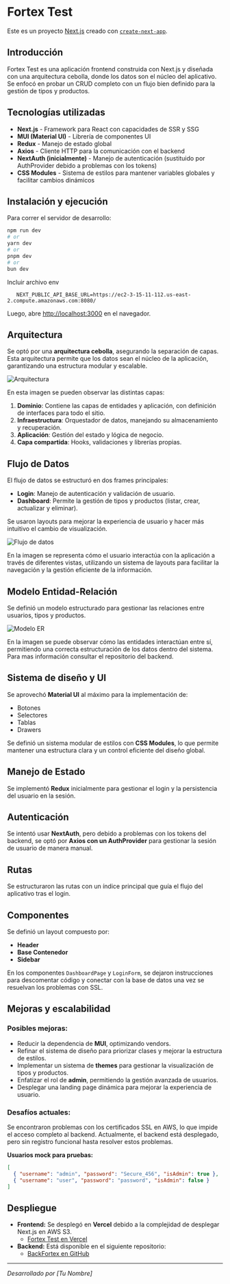 # Fortex Test

Este es un proyecto [Next.js](https://nextjs.org) creado con [`create-next-app`](https://nextjs.org/docs/app/api-reference/cli/create-next-app).

## Introducción

Fortex Test es una aplicación frontend construida con Next.js y diseñada con una arquitectura cebolla, donde los datos son el núcleo del aplicativo. Se enfocó en probar un CRUD completo con un flujo bien definido para la gestión de tipos y productos.

## Tecnologías utilizadas

- **Next.js** - Framework para React con capacidades de SSR y SSG
- **MUI (Material UI)** - Librería de componentes UI
- **Redux** - Manejo de estado global
- **Axios** - Cliente HTTP para la comunicación con el backend
- **NextAuth (inicialmente)** - Manejo de autenticación (sustituido por AuthProvider debido a problemas con los tokens)
- **CSS Modules** - Sistema de estilos para mantener variables globales y facilitar cambios dinámicos

## Instalación y ejecución

Para correr el servidor de desarrollo:

```bash
npm run dev
# or
yarn dev
# or
pnpm dev
# or
bun dev
```

Incluir archivo env

```env
   NEXT_PUBLIC_API_BASE_URL=https://ec2-3-15-11-112.us-east-2.compute.amazonaws.com:8080/
   ```

Luego, abre [http://localhost:3000](http://localhost:3000) en el navegador.

## Arquitectura

Se optó por una **arquitectura cebolla**, asegurando la separación de capas. Esta arquitectura permite que los datos sean el núcleo de la aplicación, garantizando una estructura modular y escalable.

![Arquitectura](https://github.com/Dwan13/fortexTest/blob/main/Arquitectura.drawio.png)

En esta imagen se pueden observar las distintas capas:
1. **Dominio**: Contiene las capas de entidades y aplicación, con definición de interfaces para todo el sitio.
2. **Infraestructura**: Orquestador de datos, manejando su almacenamiento y recuperación.
3. **Aplicación**: Gestión del estado y lógica de negocio.
4. **Capa compartida**: Hooks, validaciones y librerías propias.

## Flujo de Datos

El flujo de datos se estructuró en dos frames principales:
- **Login**: Manejo de autenticación y validación de usuario.
- **Dashboard**: Permite la gestión de tipos y productos (listar, crear, actualizar y eliminar).

Se usaron layouts para mejorar la experiencia de usuario y hacer más intuitivo el cambio de visualización.

![Flujo de datos](https://github.com/Dwan13/fortexTest/blob/main/Flujo.drawio.png)

En la imagen se representa cómo el usuario interactúa con la aplicación a través de diferentes vistas, utilizando un sistema de layouts para facilitar la navegación y la gestión eficiente de la información.

## Modelo Entidad-Relación

Se definió un modelo estructurado para gestionar las relaciones entre usuarios, tipos y productos.

![Modelo ER](https://github.com/Dwan13/fortexTest/blob/main/ER.png)

En la imagen se puede observar cómo las entidades interactúan entre sí, permitiendo una correcta estructuración de los datos dentro del sistema. Para mas información consultar el repositorio del backend.

## Sistema de diseño y UI

Se aprovechó **Material UI** al máximo para la implementación de:
- Botones
- Selectores
- Tablas
- Drawers

Se definió un sistema modular de estilos con **CSS Modules**, lo que permite mantener una estructura clara y un control eficiente del diseño global.

## Manejo de Estado

Se implementó **Redux** inicialmente para gestionar el login y la persistencia del usuario en la sesión.

## Autenticación

Se intentó usar **NextAuth**, pero debido a problemas con los tokens del backend, se optó por **Axios con un AuthProvider** para gestionar la sesión de usuario de manera manual.

## Rutas

Se estructuraron las rutas con un índice principal que guía el flujo del aplicativo tras el login.

## Componentes

Se definió un layout compuesto por:
- **Header**
- **Base Contenedor**
- **Sidebar**

En los componentes `DashboardPage` y `LoginForm`, se dejaron instrucciones para descomentar código y conectar con la base de datos una vez se resuelvan los problemas con SSL.

## Mejoras y escalabilidad

### Posibles mejoras:
- Reducir la dependencia de **MUI**, optimizando vendors.
- Refinar el sistema de diseño para priorizar clases y mejorar la estructura de estilos.
- Implementar un sistema de **themes** para gestionar la visualización de tipos y productos.
- Enfatizar el rol de **admin**, permitiendo la gestión avanzada de usuarios.
- Desplegar una landing page dinámica para mejorar la experiencia de usuario.

### Desafíos actuales:
Se encontraron problemas con los certificados SSL en AWS, lo que impide el acceso completo al backend. Actualmente, el backend está desplegado, pero sin registro funcional hasta resolver estos problemas.

**Usuarios mock para pruebas:**
```json
[
  { "username": "admin", "password": "Secure_456", "isAdmin": true },
  { "username": "user", "password": "password", "isAdmin": false }
]
```

## Despliegue

- **Frontend:** Se desplegó en **Vercel** debido a la complejidad de desplegar Next.js en AWS S3.
  - [Fortex Test en Vercel](https://fortex-test.vercel.app/)
- **Backend:** Está disponible en el siguiente repositorio:
  - [BackFortex en GitHub](https://github.com/Dwan13/backFortex/blob/main/README.md)

---

_Desarrollado por [Tu Nombre]_

